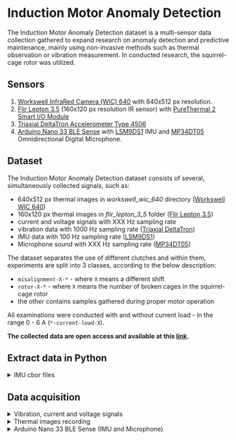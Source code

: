 # Induction Motor Anomaly Detection

The Induction Motor Anomaly Detection dataset is a multi-sensor data collection gathered to expand research on anomaly detection and predictive maintenance, mainly using non-invasive methods such as thermal observation or vibration measurement. In conducted research, the squirrel-cage rotor was utilized.

## Sensors

1. [Workswell InfraRed Camera (WIC) 640](https://workswell-thermal-camera.com/workswell-infrared-camera-wic/) with 640x512 px resolution.
2. [Flir Lepton 3.5](https://www.flir.com/products/lepton/?model=500-0771-01&vertical=microcam&segment=oem) (160x120 px resolution IR sensor) with [PureThermal 2 Smart I/O Module](https://cdn.sparkfun.com/assets/c/4/7/8/4/PureThermal_2_-_Datasheet_-_1.2.pdf)
3. [Triaxial DeltaTron Accelerometer Type 4506](https://www.bksv.com/en/transducers/vibration/accelerometers/ccld-iepe/4506-b-003)
4. [Arduino Nano 33 BLE Sense](https://docs.arduino.cc/hardware/nano-33-ble-sense) with [LSM9DS1](https://content.arduino.cc/assets/Nano_BLE_Sense_lsm9ds1.pdf) IMU and [MP34DT05](https://content.arduino.cc/assets/Nano_BLE_Sense_mp34dt05-a.pdf) Omnidirectional Digital Microphone.


## Dataset

The Induction Motor Anomaly Detection dataset consists of several, simultaneously collected signals, such as:

- 640x512 px thermal images in *workswell_wic_640* directory ([Workswell WIC 640](https://workswell-thermal-camera.com/workswell-infrared-camera-wic/))
- 160x120 px thermal images in *flir_lepton_3_5* folder ([Flir Lepton 3.5](https://www.flir.com/products/lepton/?model=500-0771-01&vertical=microcam&segment=oem))
- current and voltage signals with XXX Hz sampling rate
- vibration data with 1000 Hz sampling rate ([Triaxial DeltaTron](https://www.bksv.com/en/transducers/vibration/accelerometers/ccld-iepe/4506-b-003))
- IMU data with 100 Hz sampling rate ([LSM9DS1](https://content.arduino.cc/assets/Nano_BLE_Sense_lsm9ds1.pdf))
- Microphone sound with XXX Hz sampling rate ([MP34DT05](https://content.arduino.cc/assets/Nano_BLE_Sense_mp34dt05-a.pdf))

The dataset separates the use of different clutches and within them, experiments are split into 3 classes, according to the below description:
- `misalignment-X-*` - where `X` means a different shift
- `rotor-X-*` - where `X` means the number of broken cages in the squirrel-cage rotor
- the other contains samples gathered during proper motor operation

All examinations were conducted with and without current load - in the range 0 - 6 A (`*-current-load-X`).

**The collected data are open access and available at this [link](https://chmura.put.poznan.pl/s/t1VhZlh9sOdyl4Z).**


## Extract data in Python

<details close>
<summary>IMU cbor files</summary>

```python
import cbor2
import numpy as np


with open(filepath, 'rb') as f:
    data = cbor2.decoder.load(f)

data = np.array(data['payload']['values'])
print(data.shape)
```
</details>


## Data acquisition

<details close>
<summary>Vibration, current and voltage signals</summary>

Data was gathered using LabVIEW software.
</details>

<details close>
<summary>Thermal images recording</summary>

1. Run Workswell WIC node
```console
roslaunch workswell_wic_driver run.launch
```

2. Run node for FLIR Lepton 3.5
```console
roslaunch pure_thermal_driver run.launch
```

3. Record frames using the ROS rosbag tool
```console
rosbag record -a
```

4. Then from rosbag images were exported to PNG files.
</details>

<details close>
<summary>Arduino Nano 33 BLE Sense (IMU and Microphone)</summary>

1. Connect with Edge Impulse Deamon
```console
edge-impulse-daemon --clean
```

2. Select the project

3. Gather data using a browser
</details>
